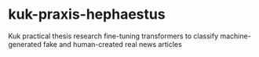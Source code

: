 # kuk-praxis-hephaestus
Kuk practical thesis research fine-tuning transformers to classify machine-generated fake and human-created real news articles
